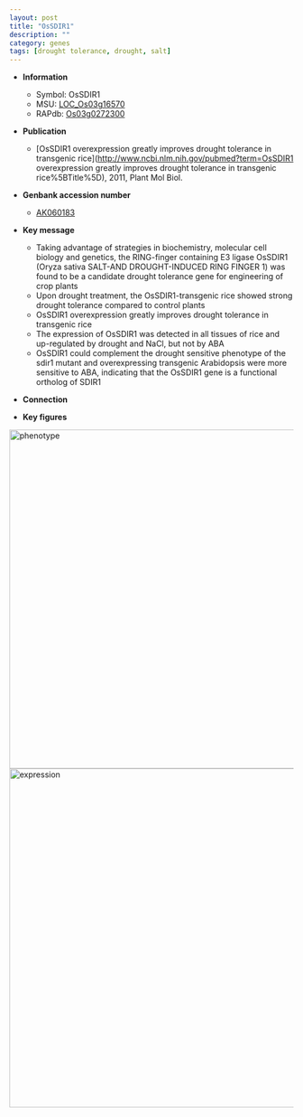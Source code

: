 ```yaml
---
layout: post
title: "OsSDIR1"
description: ""
category: genes
tags: [drought tolerance, drought, salt]
---
```


* **Information**  
    + Symbol: OsSDIR1  
    + MSU: [LOC_Os03g16570](http://rice.plantbiology.msu.edu/cgi-bin/ORF_infopage.cgi?orf=LOC_Os03g16570)  
    + RAPdb: [Os03g0272300](http://rapdb.dna.affrc.go.jp/viewer/gbrowse_details/irgsp1?name=Os03g0272300)  

* **Publication**  
    + [OsSDIR1 overexpression greatly improves drought tolerance in transgenic rice](http://www.ncbi.nlm.nih.gov/pubmed?term=OsSDIR1 overexpression greatly improves drought tolerance in transgenic rice%5BTitle%5D), 2011, Plant Mol Biol.

* **Genbank accession number**  
    + [AK060183](http://www.ncbi.nlm.nih.gov/nuccore/AK060183)

* **Key message**  
    + Taking advantage of strategies in biochemistry, molecular cell biology and genetics, the RING-finger containing E3 ligase OsSDIR1 (Oryza sativa SALT-AND DROUGHT-INDUCED RING FINGER 1) was found to be a candidate drought tolerance gene for engineering of crop plants
    + Upon drought treatment, the OsSDIR1-transgenic rice showed strong drought tolerance compared to control plants
    + OsSDIR1 overexpression greatly improves drought tolerance in transgenic rice
    + The expression of OsSDIR1 was detected in all tissues of rice and up-regulated by drought and NaCl, but not by ABA
    + OsSDIR1 could complement the drought sensitive phenotype of the sdir1 mutant and overexpressing transgenic Arabidopsis were more sensitive to ABA, indicating that the OsSDIR1 gene is a functional ortholog of SDIR1

* **Connection**  

* **Key figures**  
<img src="http://ricencode.github.io/images/OsSDIR1.pheno.png" alt="phenotype"  style="width: 600px;"/>

<img src="http://ricencode.github.io/images/OsSDIR1.exp.png" alt="expression"  style="width: 600px;"/>


